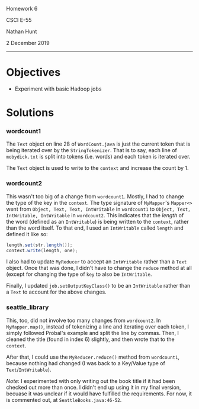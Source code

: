 Homework 6

CSCI E-55

Nathan Hunt

2 December 2019

---

# Objectives

* Experiment with basic Hadoop jobs

# Solutions
### wordcount1
The `Text` object on line 28 of `WordCount.java` is just the current token that is being iterated over by the `StringTokenizer`. That is to say, each line of `mobydick.txt` is split into tokens (i.e. words) and each token is iterated over. 

The `Text` object is used to write to the `context` and increase the count by 1. 

### wordcount2
This wasn't too big of a change from `wordcount1`. Mostly, I had to change the type of the key in the `context`. The type signature of `MyMapper`'s `Mapper<>` went from `Object, Text, Text, IntWritable` in `wordcount1` to `Object, Text, IntWritable, IntWritable` in `wordcount2`. This indicates that the _length_ of the word (defined as an `IntWritable`) is being written to the `context`, rather than the word itself. To that end, I used an `IntWritable` called `length` and defined it like so:

```java
length.set(str.length());
context.write(length, one);
```
I also had to update `MyReducer` to accept an `IntWritable` rather than a `Text` object. Once that was done, I didn't have to change the `reduce` method at all (except for changing the type of `key` to also be `IntWritable`. 

Finally, I updated `job.setOutputKeyClass()` to be an `IntWritable` rather than a `Text` to account for the above changes. 

### seattle_library
This, too, did not involve too many changes from `wordcount2`. In `MyMapper.map()`, instead of tokenizing a line and iterating over each token, I simply followed Probal's example and split the line by commas. Then, I cleaned the title (found in index 6) slightly, and then wrote that to the `context`. 

After that, I could use the `MyReducer.reduce()` method from `wordcount1`, because nothing had changed (I was back to a Key/Value type of `Text`/`IntWritable`). 

_Note_: I experimented with only writing out the book title if it had been checked out more than once. I didn't end up using it in my final version, becuase it was unclear if it would have fulfilled the requirements. For now, it is commented out, at `SeattleBooks.java:46-52`.